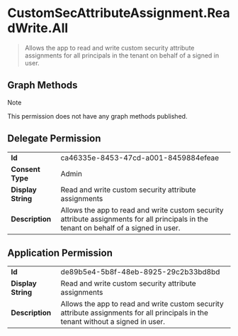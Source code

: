 # CustomSecAttributeAssignment.ReadWrite.All

> Allows the app to read and write custom security attribute assignments for all principals in the tenant on behalf of a signed in user.
## Graph Methods

> [!NOTE]
> This permission does not have any graph methods published.

## Delegate Permission
|||
|-|-|
|**Id**|ca46335e-8453-47cd-a001-8459884efeae|
|**Consent Type**|Admin|
|**Display String**|Read and write custom security attribute assignments|
|**Description**|Allows the app to read and write custom security attribute assignments for all principals in the tenant on behalf of a signed in user.|
## Application Permission
|||
|-|-|
|**Id**|de89b5e4-5b8f-48eb-8925-29c2b33bd8bd|
|**Display String**|Read and write custom security attribute assignments|
|**Description**|Allows the app to read and write custom security attribute assignments for all principals in the tenant without a signed in user.|
